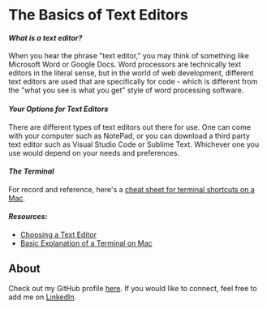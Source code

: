 # The Basics of Text Editors
#### ***What is a text editor?***

When you hear the phrase "text editor," you may think of something like Microsoft Word or Google Docs. Word processors are technically text editors in the literal sense, but in the world of web development, different text editors are used that are specifically for code - which is different from the "what you see is what you get" style of word processing software.

#### ***Your Options for Text Editors***
There are different types of text editors out there for use. One can come with your computer such as NotePad, or you can download a third party text editor such as Visual Studio Code or Sublime Text. Whichever one you use would depend on your needs and preferences. 



#### ***The Terminal***
For record and reference, here's a [cheat sheet for terminal shortcuts on a Mac](https://www.makeuseof.com/tag/mac-terminal-commands-cheat-sheet/).

#### ***Resources:***
- [Choosing a Text Editor](https://web.archive.org/web/20190113051315/https://medium.com/@theoldercoder/choosing-a-text-editor-3e56f71bd636?source=topic_page---------5------------------1)
- [Basic Explanation of a Terminal on Mac](https://www.techopedia.com/definition/28747/mac-terminal-mac-os-x)
## About
Check out my GitHub profile [here](https://github.com/KrystalMadrinan). 
If you would like to connect, feel free to add me on [LinkedIn](https://www.linkedin.com/in/krystal-madrinan).
